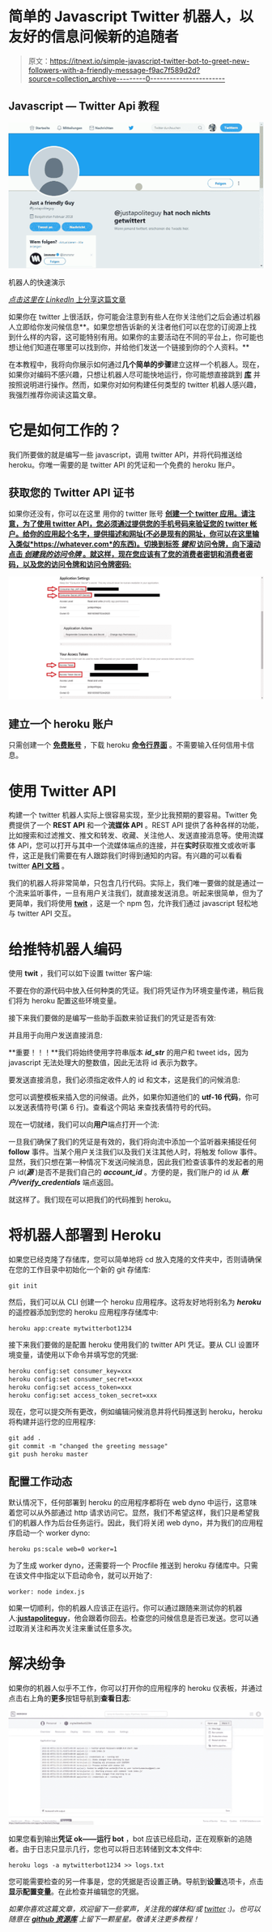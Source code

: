 # 简单的 Javascript Twitter 机器人，以友好的信息问候新的追随者

> 原文：<https://itnext.io/simple-javascript-twitter-bot-to-greet-new-followers-with-a-friendly-message-f9ac7f589d2d?source=collection_archive---------0----------------------->

## Javascript — Twitter Api 教程

![](img/1381a305369fc15ff6e8cb20b18c907a.png)

机器人的快速演示

[*点击这里在 LinkedIn* 上分享这篇文章](https://www.linkedin.com/cws/share?url=https%3A%2F%2Fitnext.io%2Fsimple-javascript-twitter-bot-to-greet-new-followers-with-a-friendly-message-f9ac7f589d2d)

如果你在 twitter 上很活跃，你可能会注意到有些人在你关注他们之后会通过机器人立即给你发问候信息**。如果您想告诉新的关注者他们可以在您的订阅源上找到什么样的内容，这可能特别有用。如果你的主要活动在不同的平台上，你可能也想让他们知道在哪里可以找到你，并给他们发送一个链接到你的个人资料。**

在本教程中，我将向你展示如何通过**几个简单的步骤**建立这样一个机器人。现在，如果你对编码不感兴趣，只想让机器人尽可能快地运行，你可能想直接跳到 [**库**](https://github.com/justadudewhohacks/twitter-greet-followers-bot) 并按照说明进行操作。然而，如果你对如何构建任何类型的 twitter 机器人感兴趣，我强烈推荐你阅读这篇文章。

# 它是如何工作的？

我们所要做的就是编写一些 javascript，调用 twitter API，并将代码推送给 heroku。你唯一需要的是 twitter API 的凭证和一个免费的 heroku 账户。

## 获取您的 Twitter API 证书

如果你还没有，你可以在这里 用你的 twitter 账号 [**创建一个 twitter 应用。请注意，为了使用 twitter API，您必须通过提供您的手机号码来验证您的 twitter 帐户。给你的应用起个名字，提供描述和网址(不必是现有的网址，你可以在这里输入类似*https://whatever.com*的东西)。切换到标签 ***键和*** 访问令牌，向下滚动点击 ***创建我的访问令牌*** 。就这样，现在您应该有了您的消费者密钥和消费者密码，以及您的访问令牌和访问令牌密码:**](https://apps.twitter.com/)

![](img/b75c6c37d4302f1db3b06e041913c67c.png)

## **建立一个 heroku 账户**

只需创建一个 [**免费账号**](https://signup.heroku.com/) ，下载 heroku [**命令行界面**](https://devcenter.heroku.com/articles/heroku-cli#download-and-install) 。不需要输入任何信用卡信息。

# 使用 Twitter API

构建一个 twitter 机器人实际上很容易实现，至少比我预期的要容易。Twitter 免费提供了一个 **REST API** 和一个**流媒体 API** 。REST API 提供了各种各样的功能，比如搜索和过滤推文、推文和转发、收藏、关注他人、发送直接消息等。使用流媒体 API，您可以打开与其中一个流媒体端点的连接，并在**实时**获取推文或收听事件，这正是我们需要在有人跟踪我们时得到通知的内容。有兴趣的可以看看 twitter [**API 文档**](https://developer.twitter.com/en/docs) 。

我们的机器人将非常简单，只包含几行代码。实际上，我们唯一要做的就是通过一个流来监听事件，一旦有用户关注我们，就直接发送消息。听起来很简单，但为了更简单，我们将使用 [**twit**](https://www.npmjs.com/package/twit) ，这是一个 npm 包，允许我们通过 javascript 轻松地与 twitter API 交互。

# 给推特机器人编码

使用 **twit** ，我们可以如下设置 twitter 客户端:

不要在你的源代码中放入任何种类的凭证。我们将凭证作为环境变量传递，稍后我们将为 heroku 配置这些环境变量。

接下来我们要做的是编写一些助手函数来验证我们的凭证是否有效:

并且用于向用户发送直接消息:

**重要！！！**我们将始终使用字符串版本 ***id_str*** 的用户和 tweet ids，因为 javascript 无法处理大的整数值，因此无法将 id 表示为数字。

要发送直接消息，我们必须指定收件人的 id 和文本，这是我们的问候消息:

您可以调整模板来插入您的问候语。此外，如果你知道他们的 **utf-16 代码**，你可以发送表情符号(第 6 行)。查看这个网站 来查找表情符号的代码。

现在一切就绪，我们可以向**用户**端点打开一个流:

一旦我们确保了我们的凭证是有效的，我们将向流中添加一个监听器来捕捉任何 **follow** 事件。当某个用户关注我们以及我们关注其他人时，将触发 follow 事件。显然，我们只想在第一种情况下发送问候消息，因此我们检查该事件的发起者的用户 id(***源*** )是否不是我们自己的 ***account_id*** 。方便的是，我们账户的 id 从 ***账户/verify_credentials*** 端点返回。

就这样了。我们现在可以把我们的代码推到 heroku。

# 将机器人部署到 Heroku

如果您已经克隆了存储库，您可以简单地将 cd 放入克隆的文件夹中，否则请确保在您的工作目录中初始化一个新的 git 存储库:

```
git init
```

然后，我们可以从 CLI 创建一个 heroku 应用程序。这将友好地将别名为 ***heroku*** 的遥控器添加到您的 heroku 应用程序存储库中:

```
heroku app:create mytwitterbot1234
```

接下来我们要做的是配置 heroku 使用我们的 twitter API 凭证。要从 CLI 设置环境变量，请使用以下命令并填写您的凭据:

```
heroku config:set consumer_key=xxx
heroku config:set consumer_secret=xxx
heroku config:set access_token=xxx
heroku config:set access_token_secret=xxx
```

现在，您可以提交所有更改，例如编辑问候消息并将代码推送到 heroku，heroku 将构建并运行您的应用程序:

```
git add .
git commit -m "changed the greeting message"
git push heroku master
```

## 配置工作动态

默认情况下，任何部署到 heroku 的应用程序都将在 web dyno 中运行，这意味着您可以从外部通过 http 请求访问它。显然，我们不希望这样，我们只是希望我们的机器人作为后台任务运行。因此，我们将关闭 web dyno，并为我们的应用程序启动一个 worker dyno:

```
heroku ps:scale web=0 worker=1
```

为了生成 worker dyno，还需要将一个 Procfile 推送到 heroku 存储库中。只需在该文件中指定以下启动命令，就可以开始了:

```
worker: node index.js
```

如果一切顺利，你的机器人应该正在运行。你可以通过跟随来测试你的机器人:[**justapoliteguy**](https://twitter.com/justapoliteguy)，他会跟着你回去。检查您的问候信息是否已发送。您可以通过取消关注和再次关注来重试任意多次。

# 解决纷争

如果你的机器人似乎不工作，你可以打开你的应用程序的 heroku 仪表板，并通过点击右上角的**更多**按钮导航到**查看日志**:

![](img/aecf86035e20a965e296e9dc3c0106e6.png)

如果您看到输出**凭证 ok——运行 bot** ，bot 应该已经启动，正在观察新的追随者。由于日志只显示几行，您也可以将日志转储到文本文件中:

```
heroku logs -a mytwitterbot1234 >> logs.txt
```

您可能需要检查的另一件事是，您的凭据是否设置正确。导航到**设置**选项卡，点击**显示配置变量**。在此检查并编辑您的凭据。

*如果你喜欢这篇文章，欢迎留下一些掌声，关注我的媒体和/或* [*twitter*](https://twitter.com/justadudewhohax) *:)。也可以随意在* [***github 资源库***](https://github.com/justadudewhohacks/twitter-greet-followers-bot) *上留下一颗星星。敬请关注更多教程！*